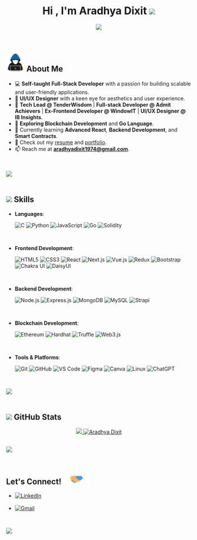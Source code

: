 <h1 align="center"><b>Hi , I'm Aradhya Dixit </b><img src="https://media.giphy.com/media/hvRJCLFzcasrR4ia7z/giphy.gif" width="35"></h1>

<p align="center">
  <a href="https://github.com/AradhyaDixit18">
    <img src="https://readme-typing-svg.herokuapp.com?font=Time+New+Roman&color=cyan&size=25&center=true&vCenter=true&width=600&height=100&lines=Namaste+Everyone..&hearts;++;Self-taught+Full-Stack+Developer,;UI/UX+Designer,;Tech+Lead+@+TenderWisdom,;Blockchain+Enthusiast,;Active+Learner/Researcher,;Love+to+learn+new+stuffs..<3">
  </a>
</p>

<br>

## <picture><img src="https://github.com/0xAbdulKhalid/0xAbdulKhalid/raw/main/assets/mdImages/about_me.gif" width=50px></picture> **About Me**

- 💻 **Self-taught Full-Stack Developer** with a passion for building scalable and user-friendly applications.
- 🎨 **UI/UX Designer** with a keen eye for aesthetics and user experience.
- 🚀 **Tech Lead @ TenderWisdom** | **Full-stack Developer @ Admit Achievers** | **Ex-Frontend Developer @ WindowIT** | **UI/UX Designer @ IB Insights**.
- 🔗 **Exploring Blockchain Development** and **Go Language**.
- 🌱 Currently learning **Advanced React**, **Backend Development**, and **Smart Contracts**.
- 📄 Check out my [resume](https://pdf.ac/27fv29) and [portfolio](https://portfolio-jyu1.vercel.app/).
- 📫 Reach me at **aradhyadixit1974@gmail.com**.

<br>

<img src="https://user-images.githubusercontent.com/73097560/115834477-dbab4500-a447-11eb-908a-139a6edaec5c.gif"><br><br>

## <img src="https://media2.giphy.com/media/QssGEmpkyEOhBCb7e1/giphy.gif?cid=ecf05e47a0n3gi1bfqntqmob8g9aid1oyj2wr3ds3mg700bl&rid=giphy.gif" width=25><b> Skills</b>

<p align="center">

- **Languages**:
  
  ![C](https://img.shields.io/badge/B+-%2300599C.svg?style=for-the-badge&logo=c%2B%2B&logoColor=white)
  ![Python](https://img.shields.io/badge/Python-%2314354C.svg?style=for-the-badge&logo=python&logoColor=white)
  ![JavaScript](https://img.shields.io/badge/JavaScript-%23F7DF1E.svg?style=for-the-badge&logo=javascript&logoColor=black)
  ![Go](https://img.shields.io/badge/Go-%2300ADD8.svg?style=for-the-badge&logo=go&logoColor=white)
  ![Solidity](https://img.shields.io/badge/Solidity-%23363636.svg?style=for-the-badge&logo=solidity&logoColor=white)

<br>

- **Frontend Development**:

  ![HTML5](https://img.shields.io/badge/HTML5-%23E34F26.svg?style=for-the-badge&logo=html5&logoColor=white)
  ![CSS3](https://img.shields.io/badge/CSS3-%231572B6.svg?style=for-the-badge&logo=css3&logoColor=white)
  ![React](https://img.shields.io/badge/React-%2320232a.svg?style=for-the-badge&logo=react&logoColor=%2361DAFB)
  ![Next.js](https://img.shields.io/badge/Next.js-%23000000.svg?style=for-the-badge&logo=next.js&logoColor=white)
  ![Vue.js](https://img.shields.io/badge/Vue.js-%2335495e.svg?style=for-the-badge&logo=vuedotjs&logoColor=%234FC08D)
  ![Redux](https://img.shields.io/badge/Redux-%23593d88.svg?style=for-the-badge&logo=redux&logoColor=white)
  ![Bootstrap](https://img.shields.io/badge/Bootstrap-%238511FA.svg?style=for-the-badge&logo=bootstrap&logoColor=white)
  ![Chakra UI](https://img.shields.io/badge/Chakra%20UI-%234ED1C5.svg?style=for-the-badge&logo=chakraui&logoColor=white)
  ![DaisyUI](https://img.shields.io/badge/DaisyUI-5A0EF8?style=for-the-badge&logo=daisyui&logoColor=white)

<br>

- **Backend Development**:

  ![Node.js](https://img.shields.io/badge/Node.js-%23339933.svg?style=for-the-badge&logo=node.js&logoColor=white)
  ![Express.js](https://img.shields.io/badge/Express.js-%23404d59.svg?style=for-the-badge&logo=express&logoColor=%2361DAFB)
  ![MongoDB](https://img.shields.io/badge/MongoDB-%234ea94b.svg?style=for-the-badge&logo=mongodb&logoColor=white)
  ![MySQL](https://img.shields.io/badge/MySQL-4479A1.svg?style=for-the-badge&logo=mysql&logoColor=white)
  ![Strapi](https://img.shields.io/badge/Strapi-%232E7EEA.svg?style=for-the-badge&logo=strapi&logoColor=white)

<br>

- **Blockchain Development**:

  ![Ethereum](https://img.shields.io/badge/Ethereum-%233C3C3D.svg?style=for-the-badge&logo=ethereum&logoColor=white)
  ![Hardhat](https://img.shields.io/badge/Hardhat-%23F7DF1E.svg?style=for-the-badge&logo=hardhat&logoColor=black)
  ![Truffle](https://img.shields.io/badge/Truffle-%23F7DF1E.svg?style=for-the-badge&logo=truffle&logoColor=black)
  ![Web3.js](https://img.shields.io/badge/Web3.js-%23F7DF1E.svg?style=for-the-badge&logo=web3.js&logoColor=black)

<br>

- **Tools & Platforms**:

  ![Git](https://img.shields.io/badge/Git-%23F05033.svg?style=for-the-badge&logo=git&logoColor=white)
  ![GitHub](https://img.shields.io/badge/GitHub-%23121011.svg?style=for-the-badge&logo=github&logoColor=white)
  ![VS Code](https://img.shields.io/badge/VS%20Code-0078d7.svg?style=for-the-badge&logo=visual-studio-code&logoColor=white)
  ![Figma](https://img.shields.io/badge/Figma-%23F24E1E.svg?style=for-the-badge&logo=figma&logoColor=white)
  ![Canva](https://img.shields.io/badge/Canva-%2300C4CC.svg?style=for-the-badge&logo=canva&logoColor=white)
  ![Linux](https://img.shields.io/badge/Linux-FCC624?style=for-the-badge&logo=linux&logoColor=black)
  ![ChatGPT](https://img.shields.io/badge/ChatGPT-74aa9c?style=for-the-badge&logo=openai&logoColor=white)

</p>

<br>

<img src="https://user-images.githubusercontent.com/73097560/115834477-dbab4500-a447-11eb-908a-139a6edaec5c.gif"><br><br>

## <img src="https://media.giphy.com/media/iY8CRBdQXODJSCERIr/giphy.gif" width=35><b> GitHub Stats</b>

<div align="center">

<a href="https://github.com/AradhyaDixit18">
  <img src="https://github-readme-stats.vercel.app/api?username=AradhyaDixit18&include_all_commits=true&count_private=true&show_icons=true&line_height=20&title_color=7A7ADB&icon_color=2234AE&text_color=D3D3D3&bg_color=0,000000,130F40" width="450"/>
  <img src="https://github-readme-stats.vercel.app/api/top-langs?username=AradhyaDixit18&show_icons=true&locale=en&layout=compact&line_height=20&title_color=7A7ADB&icon_color=2234AE&text_color=D3D3D3&bg_color=0,000000,130F40" width="375" alt="Aradhya Dixit"/>
</a>

</div>

<br>

<img src="https://user-images.githubusercontent.com/73097560/115834477-dbab4500-a447-11eb-908a-139a6edaec5c.gif"><br><br>

## <b> Let's Connect!</b><img src="https://github.com/0xAbdulKhalid/0xAbdulKhalid/raw/main/assets/mdImages/handshake.gif" width=80>

<div align="left">

<ul>

<li>
<a href="https://www.linkedin.com/in/aradhya-dixit-85a119227/" target="_blank">
<img src="https://img.shields.io/badge/LinkedIn-%230077B5.svg?style=for-the-badge&logo=linkedin&logoColor=white" alt="LinkedIn"/>
</a>
</li>

<br>

<li>
<a href="mailto:aradhyadixit1974@gmail.com" target="_blank">
<img src="https://img.shields.io/badge/Gmail-D14836?style=for-the-badge&logo=gmail&logoColor=white" alt="Gmail"/>
</a>
</li>

</ul>

</div>

<br>

<img src="https://user-images.githubusercontent.com/73097560/115834477-dbab4500-a447-11eb-908a-139a6edaec5c.gif"><br><br>
